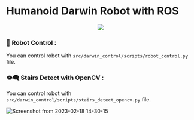 # Humanoid Darwin Robot with ROS
<div id="header" align="center">
  <img src="https://user-images.githubusercontent.com/68682737/219884057-eff36b0a-3c67-4f0b-98e8-121914058c52.png"/>
    </div>
    
    
### :robot: Robot Control :
You can control robot with `src/darwin_control/scripts/robot_control.py` file.

### :eye_speech_bubble: Stairs Detect with OpenCV :
You can control robot with `src/darwin_control/scripts/stairs_detect_opencv.py` file.


![Screenshot from 2023-02-18 14-30-15](https://user-images.githubusercontent.com/68682737/219884105-20cd37f8-4928-4bfa-8e4f-0a48453ecada.png)
